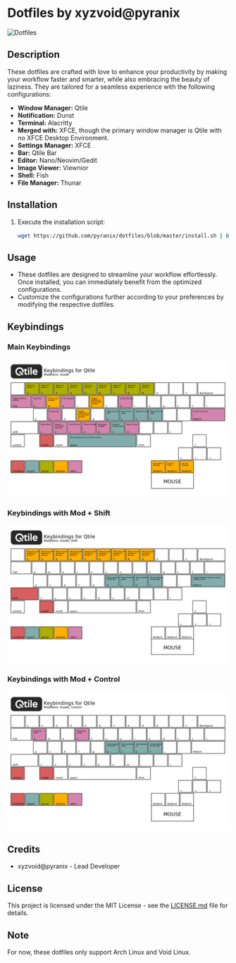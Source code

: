 # Dotfiles by xyzvoid@pyranix

![Dotfiles](https://your-image-url.com)

## Description

These dotfiles are crafted with love to enhance your productivity by making your workflow faster and smarter, while also embracing the beauty of laziness. They are tailored for a seamless experience with the following configurations:

- **Window Manager:** Qtile
- **Notification:** Dunst
- **Terminal:** Alacritty
- **Merged with:** XFCE, though the primary window manager is Qtile with no XFCE Desktop Environment.
- **Settings Manager:** XFCE
- **Bar:** Qtile Bar
- **Editor:** Nano/Neovim/Gedit
- **Image Viewer:** Viewnior
- **Shell:** Fish
- **File Manager:** Thunar

## Installation

1. Execute the installation script:

    ```bash
    wget https://github.com/pyranix/dotfiles/blob/master/install.sh | bash
    ```

## Usage

- These dotfiles are designed to streamline your workflow effortlessly. Once installed, you can immediately benefit from the optimized configurations.
- Customize the configurations further according to your preferences by modifying the respective dotfiles.

## Keybindings

### Main Keybindings

![Main Keybindings](/images/mod4.png)

### Keybindings with Mod + Shift

![Keybindings with Mod + Shift](/images/mod4-shift.png)

### Keybindings with Mod + Control

![Keybindings with Mod + Control](/images/mod4-control.png)

## Credits

- xyzvoid@pyranix - Lead Developer

## License

This project is licensed under the MIT License - see the [LICENSE.md](LICENSE.md) file for details.

## Note

For now, these dotfiles only support Arch Linux and Void Linux.
